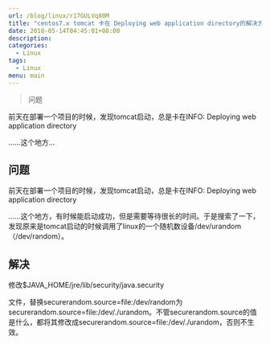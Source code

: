 ```yaml
---
url: /blog/linux/r17GULVq80M
title: "centos7.x tomcat 卡在 Deploying web application directory的解决方法"
date: 2018-05-14T04:45:01+08:00
description:
categories:
  - Linux
tags:
  - Linux
menu: main
---
```


> 问题

前天在部署一个项目的时候，发现tomcat启动，总是卡在INFO: Deploying web application directory

……这个地方…

## 问题

前天在部署一个项目的时候，发现tomcat启动，总是卡在INFO: Deploying web application directory

……这个地方，有时候能启动成功，但是需要等待很长的时间。于是搜索了一下，发现原来是tomcat启动的时候调用了linux的一个随机数设备/dev/urandom（/dev/random）。

## 解决

修改$JAVA_HOME/jre/lib/security/java.security

文件，替换securerandom.source=file:/dev/random为securerandom.source=file:/dev/./urandom。不管securerandom.source的值是什么，都将其修改成securerandom.source=file:/dev/./urandom，否则不生效。